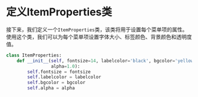 # 定义ItemProperties类

接下来，我们定义一个`ItemProperties`类，该类将用于设置每个菜单项的属性。使用这个类，我们可以为每个菜单项设置字体大小、标签颜色、背景颜色和透明度值。

```python
class ItemProperties:
    def __init__(self, fontsize=14, labelcolor='black', bgcolor='yellow',
                 alpha=1.0):
        self.fontsize = fontsize
        self.labelcolor = labelcolor
        self.bgcolor = bgcolor
        self.alpha = alpha
```

